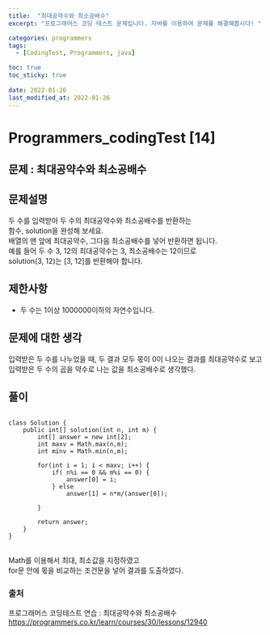 ```yaml
---
title:  "최대공약수와 최소공배수"
excerpt: "프로그래머스 코딩 테스트 문제입니다. 자바를 이용하여 문제를 해결해봅시다! "

categories: programmers
tags:
  - [CodingTest, Programmers, java]

toc: true
toc_sticky: true
 
date: 2022-01-26
last_modified_at: 2022-01-26
---
```

# Programmers_codingTest [14]

## 문제 : 최대공약수와 최소공배수

## 문제설명  
두 수를 입력받아 두 수의 최대공약수와 최소공배수를 반환하는  
함수, solution을 완성해 보세요.  
배열의 맨 앞에 최대공약수, 그다음 최소공배수를 넣어 반환하면 됩니다.  
예를 들어 두 수 3, 12의 최대공약수는 3, 최소공배수는 12이므로  
solution(3, 12)는 [3, 12]를 반환해야 합니다.  


## 제한사항
- 두 수는 1이상 1000000이하의 자연수입니다.  
 

## 문제에 대한 생각
입력받은 두 수를 나누었을 때, 두 결과 모두 몫이 0이 나오는 결과를 최대공약수로 보고  
입력받은 두 수의 곱을 약수로 나는 값을 최소공배수로 생각했다.  

## 풀이
<pre>
<code>
class Solution {
    public int[] solution(int n, int m) {
        int[] answer = new int[2];
        int maxv = Math.max(n,m);
        int minv = Math.min(n,m);
        
        for(int i = 1; i < maxv; i++) {
            if( n%i == 0 && m%i == 0) {
                answer[0] = i;
            } else
                answer[1] = n*m/(answer[0]);
            
        }
        
        return answer;
    }
}
</code>
</pre>

Math를 이용해서 최대, 최소값을 지정하였고  
for문 안에 몫을 비교하는 조건문을 넣어 결과를 도출하였다.  

### 출처

프로그래머스 코딩테스트 연습 : 최대공약수와 최소공배수  
https://programmers.co.kr/learn/courses/30/lessons/12940